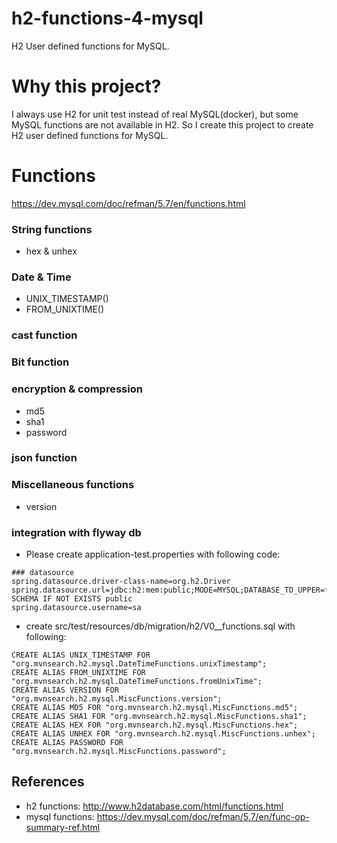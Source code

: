 h2-functions-4-mysql
======================
H2 User defined functions for MySQL.

# Why this project?

I always use H2 for unit test instead of real MySQL(docker), but some MySQL functions are not available in H2.
So I create this project to create H2 user defined functions for MySQL.
 

# Functions

https://dev.mysql.com/doc/refman/5.7/en/functions.html

### String functions

* hex & unhex

### Date & Time

* UNIX_TIMESTAMP()
* FROM_UNIXTIME()

### cast function

### Bit function

### encryption & compression

* md5
* sha1
* password

### json function


### Miscellaneous functions

* version


### integration with flyway db

* Please create application-test.properties with following code:

```properties
### datasource
spring.datasource.driver-class-name=org.h2.Driver
spring.datasource.url=jdbc:h2:mem:public;MODE=MYSQL;DATABASE_TO_UPPER=false;INIT=CREATE SCHEMA IF NOT EXISTS public
spring.datasource.username=sa

```
* create src/test/resources/db/migration/h2/V0__functions.sql with following:

```h2
CREATE ALIAS UNIX_TIMESTAMP FOR "org.mvnsearch.h2.mysql.DateTimeFunctions.unixTimestamp";
CREATE ALIAS FROM_UNIXTIME FOR "org.mvnsearch.h2.mysql.DateTimeFunctions.fromUnixTime";
CREATE ALIAS VERSION FOR "org.mvnsearch.h2.mysql.MiscFunctions.version";
CREATE ALIAS MD5 FOR "org.mvnsearch.h2.mysql.MiscFunctions.md5";
CREATE ALIAS SHA1 FOR "org.mvnsearch.h2.mysql.MiscFunctions.sha1";
CREATE ALIAS HEX FOR "org.mvnsearch.h2.mysql.MiscFunctions.hex";
CREATE ALIAS UNHEX FOR "org.mvnsearch.h2.mysql.MiscFunctions.unhex";
CREATE ALIAS PASSWORD FOR "org.mvnsearch.h2.mysql.MiscFunctions.password";
```


## References

* h2 functions: http://www.h2database.com/html/functions.html
* mysql functions: https://dev.mysql.com/doc/refman/5.7/en/func-op-summary-ref.html

